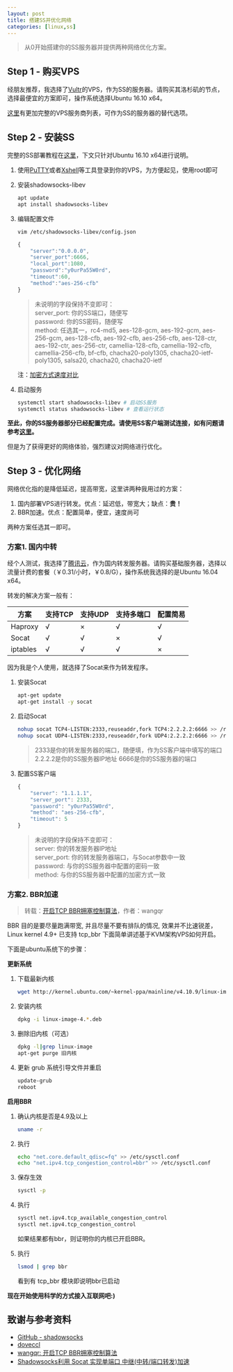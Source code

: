 ```yaml
---
layout: post
title: 搭建SS并优化网络
categories: [linux,ss]
---
```


> 从0开始搭建你的SS服务器并提供两种网络优化方案。

## Step 1 - 购买VPS

经朋友推荐，我选择了[Vultr](https://www.vultr.com/)的VPS，作为SS的服务器。请购买其洛杉矶的节点，选择最便宜的方案即可，操作系统选择Ubuntu 16.10 x64。

[这里](https://doub.io/vps-tj/)有更加完整的VPS服务商列表，可作为SS的服务器的替代选项。

## Step 2 - 安装SS

完整的SS部署教程在[这里](https://github.com/shadowsocks/shadowsocks-libev)，下文只针对Ubuntu 16.10 x64进行说明。

1. 使用[PuTTY](http://www.putty.org/)或者[Xshell](https://www.netsarang.com/products/xsh_overview.html)等工具登录到你的VPS，为方便起见，使用root即可
2. 安装shadowsocks-libev

    ```bash
    apt update 
    apt install shadowsocks-libev
    ```

3. 编辑配置文件

    ```bash
    vim /etc/shadowsocks-libev/config.json
    ```

    ```javascript
    {
        "server":"0.0.0.0",
        "server_port":6666,
        "local_port":1080,
        "password":"y0urPa55W0rd",
        "timeout":60,
        "method":"aes-256-cfb"
    }
    ```

    > 未说明的字段保持不变即可：  
    > server_port: 你的SS端口，随便写  
    > password: 你的SS密码，随便写  
    > method: 任选其一，rc4-md5, aes-128-gcm, aes-192-gcm, aes-256-gcm, aes-128-cfb, aes-192-cfb, aes-256-cfb, aes-128-ctr, aes-192-ctr, aes-256-ctr, camellia-128-cfb, camellia-192-cfb, camellia-256-cfb, bf-cfb, chacha20-poly1305, chacha20-ietf-poly1305, salsa20, chacha20, chacha20-ietf

    注：[加密方式速度对比](https://github.com/shadowsocks/libQtShadowsocks/wiki/Comparison-of-Encryption-Methods'-Speed)

4. 启动服务

    ```bash
    systemctl start shadowsocks-libev # 启动SS服务
    systemctl status shadowsocks-libev # 查看运行状态
    ```

**至此，你的SS服务器部分已经配置完成。请使用SS客户端测试连接，如有问题请参考[这里](https://github.com/shadowsocks/shadowsocks-libev)。**

但是为了获得更好的网络体验，强烈建议对网络进行优化。

## Step 3 - 优化网络

网络优化指的是降低延迟，提高带宽，这里讲两种我用过的方案：

1. 国内部署VPS进行转发。优点：延迟低，带宽大；缺点：**贵！**
2. BBR加速。优点：配置简单，便宜，速度尚可

两种方案任选其一即可。

### 方案1. 国内中转

经个人测试，我选择了[腾讯云](https://www.qcloud.com/)，作为国内转发服务器。请购买基础服务器，选择以流量计费的套餐（￥0.31/小时，￥0.8/G），操作系统我选择的是Ubuntu 16.04 x64。

转发的解决方案一般有：

方案 | 支持TCP | 支持UDP | 支持多端口 | 配置简易
---|---|---|---|---
Haproxy | √ | × | √ | √
Socat | √ | √ | × | √
iptables | √ | √ | √ | ×

因为我是个人使用，就选择了Socat来作为转发程序。

1. 安装Socat

    ```bash
    apt-get update
    apt-get install -y socat
    ```

2. 启动Socat

    ```bash
    nohup socat TCP4-LISTEN:2333,reuseaddr,fork TCP4:2.2.2.2:6666 >> /root/socat.log 2>&1 &
    nohup socat UDP4-LISTEN:2333,reuseaddr,fork UDP4:2.2.2.2:6666 >> /root/socat.log 2>&1 &
    ```

    > 2333是你的转发服务器的端口，随便填，作为SS客户端中填写的端口
    > 2.2.2.2是你的SS服务器IP地址
    > 6666是你的SS服务器的端口

3. 配置SS客户端

    ```javascript
    {
        "server": "1.1.1.1",
        "server_port": 2333,
        "password": "y0urPa55W0rd",
        "method": "aes-256-cfb",
        "timeout": 5
    }
    ```

    > 未说明的字段保持不变即可：  
    > server: 你的转发服务器IP地址  
    > server_port: 你的转发服务器端口，与Socat参数中一致  
    > password: 与你的SS服务器中配置的密码一致  
    > method: 与你的SS服务器中配置的加密方式一致

### 方案2. BBR加速

> 转载：[开启TCP BBR拥塞控制算法](https://github.com/iMeiji/shadowsocks_install/wiki/%E5%BC%80%E5%90%AFTCP-BBR%E6%8B%A5%E5%A1%9E%E6%8E%A7%E5%88%B6%E7%AE%97%E6%B3%95)，作者：wangqr

BBR 目的是要尽量跑满带宽, 并且尽量不要有排队的情况, 效果并不比速锐差，Linux kernel 4.9+ 已支持 tcp_bbr 下面简单讲述基于KVM架构VPS如何开启。

下面是ubuntu系统下的步骤：

**更新系统**

1. 下载最新内核

    ```bash
    wget http://kernel.ubuntu.com/~kernel-ppa/mainline/v4.10.9/linux-image-4.10.9-041009-generic_4.10.9-041009.201704080516_amd64.deb
    ```

2. 安装内核

    ```bash
    dpkg -i linux-image-4.*.deb
    ```

3. 删除旧内核（可选）

    ```bash
    dpkg -l|grep linux-image 
    apt-get purge 旧内核
    ```

4. 更新 grub 系统引导文件并重启

    ```bash
    update-grub
    reboot
    ```

**启用BBR**

1. 确认内核是否是4.9及以上

    ```bash
    uname -r
    ```

2. 执行

    ```bash
    echo "net.core.default_qdisc=fq" >> /etc/sysctl.conf
    echo "net.ipv4.tcp_congestion_control=bbr" >> /etc/sysctl.conf
    ```

3. 保存生效

    ```bash
    sysctl -p
    ```

4. 执行

    ```bash
    sysctl net.ipv4.tcp_available_congestion_control
    sysctl net.ipv4.tcp_congestion_control
    ```

    如果结果都有bbr，则证明你的内核已开启BBR。

5. 执行

    ```bash
    lsmod | grep bbr
    ```

    看到有 tcp_bbr 模块即说明bbr已启动

**现在开始使用科学的方式接入互联网吧:)**

## 致谢与参考资料

* [GitHub - shadowsocks](https://github.com/shadowsocks/shadowsocks-libev)
* [doveccl](https://ecl.me/)
* [wangqr: 开启TCP BBR拥塞控制算法](https://github.com/iMeiji/shadowsocks_install/wiki/%E5%BC%80%E5%90%AFTCP-BBR%E6%8B%A5%E5%A1%9E%E6%8E%A7%E5%88%B6%E7%AE%97%E6%B3%95)
* [Shadowsocks利用 Socat 实现单端口 中继(中转/端口转发)加速](https://doub.io/ss-jc40/)